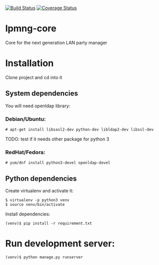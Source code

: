 [![Build Status](https://travis-ci.org/lpmng/lpmng-core.svg?branch=master)](https://travis-ci.org/lpmng/lpmng-core)
[![Coverage Status](https://coveralls.io/repos/github/lpmng/lpmng-core/badge.svg?branch=master)](https://coveralls.io/github/lpmng/lpmng-core?branch=master)

# lpmng-core
Core for the next generation LAN party manager

# Installation

Clone project and cd into it

## System dependencies
You will need openldap library:

### Debian/Ubuntu:

```
# apt-get install libsasl2-dev python-dev libldap2-dev libssl-dev
```
TODO: test if it needs other package for python 3

### RedHat/Fedora:
```
# yum/dnf install python3-devel openldap-devel
```

## Python dependencies

Create virtualenv and activate it:
```
$ virtualenv -p python3 venv
$ source venv/bin/activate
```

Install dependencies:
```
(venv)$ pip install -r requirement.txt
```

# Run development server:
```
(venv)$ python manage.py runserver
```
